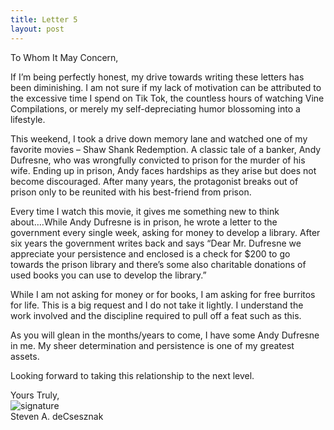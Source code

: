 ```yaml
---
title: Letter 5
layout: post
---
```


To Whom It May Concern, 

If I’m being perfectly honest, my drive towards writing these letters has been diminishing.  I am not sure if my lack of motivation can be attributed to the excessive time I spend on Tik Tok, the countless hours of watching Vine Compilations, or merely my self-depreciating humor blossoming into a lifestyle.

This weekend, I took a drive down memory lane and watched one of my favorite movies – Shaw Shank Redemption.  A classic tale of a banker, Andy Dufresne, who was wrongfully convicted to prison for the murder of his wife.  Ending up in prison, Andy faces hardships as they arise but does not become discouraged. After many years, the protagonist breaks out of prison only to be reunited with his best-friend from prison.

Every time I watch this movie, it gives me something new to think about….While Andy Dufresne is in prison, he wrote a letter to the government every single week, asking for money to develop a library.  After six years the government writes back and says “Dear Mr. Dufresne we appreciate your persistence and enclosed is a check for $200 to go towards the prison library and there’s some also charitable donations of used books you can use to develop the library.”

While I am not asking for money or for books, I am asking for free burritos for life.  This is a big request and I do not take it lightly.  I understand the work involved and the discipline required to pull off a feat such as this. 

As you will glean in the months/years to come, I have some Andy Dufresne in me.  My sheer determination and persistence is one of my greatest assets.

Looking forward to taking this relationship to the next level. 

Yours Truly,<br>
![signature](https://fontmeme.com/permalink/200925/c101f6549bbb85c94b3d8b47e8b8e244.png)<br>
Steven A. deCsesznak